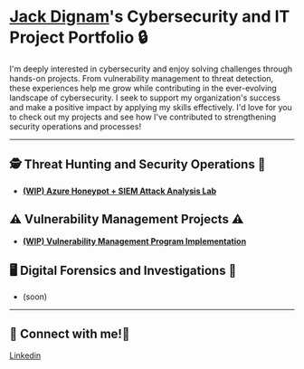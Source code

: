 # <a href="https://www.linkedin.com/in/jack-dignam/">Jack Dignam</a>'s Cybersecurity and IT Project Portfolio 🔒

I'm deeply interested in cybersecurity and enjoy solving challenges through hands-on projects. From vulnerability management to threat detection, these experiences help me grow while contributing in the ever-evolving landscape of cybersecurity. I seek to support my organization's success and make a positive impact by applying my skills effectively. I'd love for you to check out my projects and see how I've contributed to strengthening security operations and processes!

-------------------------------------------------------------------------------------------------------------------------------------

## 🕵️ Threat Hunting and Security Operations 🚨

- **[ (WIP) Azure Honeypot + SIEM Attack Analysis Lab](https://github.com/jackdignamit/Azure-Honeypot-SIEM-Attack-Analysis-Lab)**

## ⚠️ Vulnerability Management Projects ⚠️

- **[ (WIP) Vulnerability Management Program Implementation](https://github.com/jackdignamit/Vulnerability-Management-Program-Implementation)**

## 🖥️ Digital Forensics and Investigations 💽

- (soon)



-------------------------------------------------------------------------------------------------------------------------------------

## 👋 Connect with me!👋

[Linkedin](https://linkedin.com/in/jack-dignam/)
